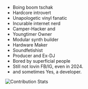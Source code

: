   - Boing boom tschak
  - Hardcore introvert 
  - Unapologetic vinyl fanatic
  - Incurable internet nerd
  - Camper-Hacker and
  - Youngtimer Owner
  - Modular synth builder
  - Hardware Maker
  - Soundfetishist
  - Producer and Ex-DJ
  - Bored by superficial people
  - Still not lovin FB/IG, even in 2024.
  - and sometimes Yes, a developer.


![Contribution Stats](https://github-contribution-stats.vercel.app/api/?username=vlrmprjct)
